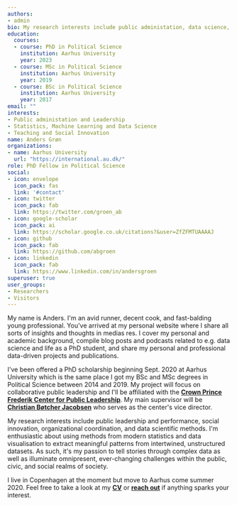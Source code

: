 ```yaml
---
authors:
- admin
bio: My research interests include public administation, data science, and social innovation.
education:
  courses:
  - course: PhD in Political Science
    institution: Aarhus University
    year: 2023
  - course: MSc in Political Science
    institution: Aarhus University
    year: 2019
  - course: BSc in Political Science
    institution: Aarhus University
    year: 2017
email: ""
interests:
- Public administation and Leadership
- Statistics, Machine Learning and Data Science
- Teaching and Social Innovation
name: Anders Grøn
organizations:
- name: Aarhus University
  url: "https://international.au.dk/"
role: PhD Fellow in Political Science
social:
- icon: envelope
  icon_pack: fas
  link: '#contact'
- icon: twitter
  icon_pack: fab
  link: https://twitter.com/groen_ab
- icon: google-scholar
  icon_pack: ai
  link: https://scholar.google.co.uk/citations?&user=ZfZFMTUAAAAJ
- icon: github
  icon_pack: fab
  link: https://github.com/abgroen
- icon: linkedin
  icon_pack: fab
  link: https://www.linkedin.com/in/andersgroen
superuser: true
user_groups:
- Researchers
- Visitors
---
```


My name is Anders. I'm an avid runner, decent cook, and fast-balding young professional. You've arrived at my personal website where I share all sorts of insights and thoughts in medias res. I cover my personal and academic background, compile blog posts and podcasts related to e.g. data science and life as a PhD student, and share my personal and professional data-driven projects and publications.

I've been offered a PhD scholarship beginning Sept. 2020 at Aarhus University which is the same place I got my BSc and MSc degrees in Political Science between 2014 and 2019. My project will focus on collaborative public leadership and I'll be affiliated with the <a href = "https://ps.au.dk/en/crown-prince-frederik-center-for-public-leadership/" rel ="follow"><strong>Crown Prince Frederik Center for Public Leadership</strong></a>. My main supervisor will be <a href = "https://pure.au.dk/portal/da/persons/christian-boetcher-jacobsen(fd9dea84-2af2-4d41-89ac-117e13f5324c).html" rel ="follow"><strong>Christian Bøtcher Jacobsen</strong></a> who serves as the center's vice director.

My research interests include public leadership and performance, social innovation, organizational coordination, and data scientific methods. I'm enthusiastic about using methods from modern statistics and data visualisation to extract meaningful patterns from intertwined, unstructured datasets. As such, it's my passion to tell stories through complex data as well as illuminate omnipresent, ever-changing challenges within the public, civic, and social realms of society.

I live in Copenhagen at the moment but move to Aarhus come summer 2020. Feel free to take a look at my <a href = "https://www.abgroen.com/files/cv.pdf" rel ="follow"><strong>CV</strong></a> or <a href = "https://www.abgroen.com/#contact" rel ="follow"><strong>reach out</strong></a> if anything sparks your interest.
